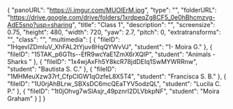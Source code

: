 {
      "panoURL": "https://i.imgur.com/MUOlErM.jpg",
      "type": "",
      "folderURL": "https://drive.google.com/drive/folders/1xrdpeqZg8CF5_0e0hBhcmzvg-AdE5sno?usp=sharing",
      "title": "Class 1",
      "description": "",
      "screensize": 0.75,
      "height": 480,
      "width": 720,
      "yaw": 2.7,
      "pitch": 0,
      "extratransforms": "",
      "class": "",
      "multimedia": [
         {
            "fileID": "1HqevlZDmIuV_XhFAL2tYjuv8HqQYWvVJ",
            "student": "1- Moira G."
         },
         {
            "fileID": "15TAK_p6GTts--EfR9wcYaE1ZmX6rXQlP",
            "student": "Animals - Sharks "
         },
         {
            "fileID": "1x4wjAxFh5Y8kcR78jdDEIq1SwMYWRRnw",
            "student": "Bautista S. C."
         },
         {
            "fileID": "1MHMeuXzw37rf_CfpClGW1qOzfeL8X5T4",
            "student": "Francisca S. B."
         },
         {
            "fileID": "1U0rjAhBLrw_SBXsDC6mcQEaTYV5odzQL",
            "student": "Lucila C. P."
         },
         {
            "fileID": "1t0jOhvg7wSlAsjr_49pznrI2DLVbkpNF",
            "student": "Moira Graham"
         }
      ]
   }